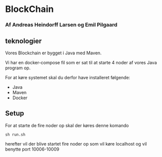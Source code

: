 # BlockChain
### Af Andreas Heindorff Larsen og Emil Pilgaard

## teknologier ##
Vores Blockchain er bygget i Java med Maven.

Vi har en docker-compose fil som er sat til at starte 4 noder af vores Java program op.

For at køre systemet skal du derfor have installeret følgende:

* Java
* Maven
* Docker

## Setup ##
For at starte de fire noder op skal der køres denne komando

`sh run.sh` 

herefter vil der blive startet fire noder op som vil køre localhost og vil benytte port 10006-10009


